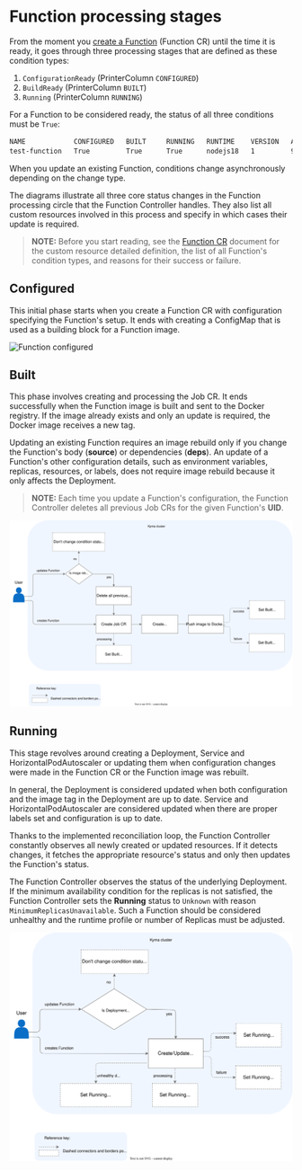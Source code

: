 # Function processing stages

From the moment you [create a Function](01-10-create-inline-function.md) (Function CR) until the time it is ready, it goes through three processing stages that are defined as these condition types:

1. `ConfigurationReady` (PrinterColumn `CONFIGURED`)
2. `BuildReady` (PrinterColumn `BUILT`)
3. `Running` (PrinterColumn `RUNNING`)

For a Function to be considered ready, the status of all three conditions must be `True`:  

```bash
NAME            CONFIGURED   BUILT     RUNNING   RUNTIME    VERSION   AGE
test-function   True         True      True      nodejs18   1         96s
```

When you update an existing Function, conditions change asynchronously depending on the change type.  

The diagrams illustrate all three core status changes in the Function processing circle that the Function Controller handles. They also list all custom resources involved in this process and specify in which cases their update is required.

>**NOTE:** Before you start reading, see the [Function CR](resources/06-10-function-cr.md) document for the custom resource detailed definition, the list of all Function's condition types, and reasons for their success or failure.

## Configured

This initial phase starts when you create a Function CR with configuration specifying the Function's setup. It ends with creating a ConfigMap that is used as a building block for a Function image.

![Function configured](../assets/svls-configured.svg)

## Built

This phase involves creating and processing the Job CR. It ends successfully when the Function image is built and sent to the Docker registry. If the image already exists and only an update is required, the Docker image receives a new tag.

Updating an existing Function requires an image rebuild only if you change the Function's body (**source**) or dependencies (**deps**). An update of a Function's other configuration details, such as environment variables, replicas, resources, or labels, does not require image rebuild because it only affects the Deployment.

>**NOTE:** Each time you update a Function's configuration, the Function Controller deletes all previous Job CRs for the given Function's **UID**.

![Function built](../../assets/svls-built.svg)

## Running

This stage revolves around creating a Deployment, Service and HorizontalPodAutoscaler or updating them when configuration changes were made in the Function CR or the Function image was rebuilt.

In general, the Deployment is considered updated when both configuration and the image tag in the Deployment are up to date. Service and HorizontalPodAutoscaler are considered updated when there are proper labels set and configuration is up to date.

Thanks to the implemented reconciliation loop, the Function Controller constantly observes all newly created or updated resources. If it detects changes, it fetches the appropriate resource's status and only then updates the Function's status.

The Function Controller observes the status of the underlying Deployment. If the minimum availability condition for the replicas is not satisfied, the Function Controller sets the **Running** status to `Unknown` with reason `MinimumReplicasUnavailable`. Such a Function should be considered unhealthy and the runtime profile or number of Replicas must be adjusted.

![Function running](../../assets/svls-running.svg)